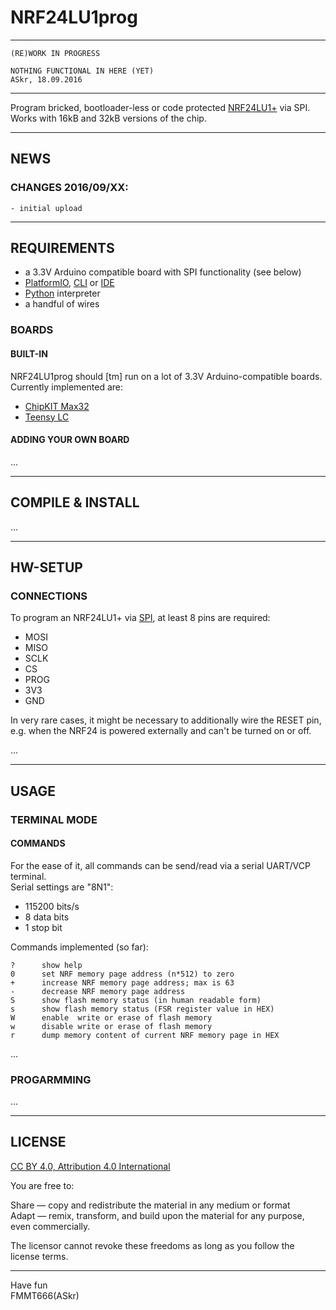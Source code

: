 NRF24LU1prog
============

---
    (RE)WORK IN PROGRESS
    
    NOTHING FUNCTIONAL IN HERE (YET)
    ASkr, 18.09.2016

---
Program bricked, bootloader-less or code protected [NRF24LU1+][1] via SPI.  
Works with 16kB and 32kB versions of the chip.


---
## NEWS

### CHANGES 2016/09/XX:

    - initial upload


---
## REQUIREMENTS

  - a 3.3V Arduino compatible board with SPI functionality (see below)
  - [PlatformIO][2], [CLI][3] or [IDE][4]
  - [Python][5] interpreter
  - a handful of wires


### BOARDS

#### BUILT-IN

  NRF24LU1prog should [tm] run on a lot of 3.3V Arduino-compatible boards.  
  Currently implemented are:

  - [ChipKIT Max32][20]
  - [Teensy LC][21]

#### ADDING YOUR OWN BOARD

  ...


---
## COMPILE & INSTALL

...


---
## HW-SETUP

### CONNECTIONS

  To program an NRF24LU1+ via [SPI][6], at least 8 pins are required:

  - MOSI
  - MISO
  - SCLK
  - CS
  - PROG
  - 3V3
  - GND

  In very rare cases, it might be necessary to additionally wire the RESET pin, e.g.
  when the NRF24 is powered externally and can't be turned on or off.
  
  ...

---
## USAGE

### TERMINAL MODE

#### COMMANDS

  For the ease of it, all commands can be send/read via a serial UART/VCP terminal.  
  Serial settings are "8N1":


  - 115200 bits/s
  - 8 data bits
  - 1 stop bit


  Commands implemented (so far):

    ?      show help
    0      set NRF memory page address (n*512) to zero
    +      increase NRF memory page address; max is 63
    -      decrease NRF memory page address
    S      show flash memory status (in human readable form)
    s      show flash memory status (FSR register value in HEX)
    W      enable  write or erase of flash memory
    w      disable write or erase of flash memory
    r      dump memory content of current NRF memory page in HEX

  ...

### PROGARMMING

  ...

---
## LICENSE

  [CC BY 4.0, Attribution 4.0 International][7]

  You are free to:

  Share — copy and redistribute the material in any medium or format  
  Adapt — remix, transform, and build upon the material for any purpose, even commercially.
  
  The licensor cannot revoke these freedoms as long as you follow the license terms.


---
Have fun  
FMMT666(ASkr)  


[1]: https://www.nordicsemi.com/eng/Products/2.4GHz-RF/nRF24LU1P
[2]: http://platformio.org/
[3]: http://platformio.org/get-started/cli
[4]: http://platformio.org/platformio-ide
[5]: https://www.python.org/
[6]: https://en.wikipedia.org/wiki/Serial_Peripheral_Interface_Bus
[7]: https://creativecommons.org/licenses/by/4.0/

[9]: https://en.wikipedia.org/wiki/WTFPL

[20]: https://reference.digilentinc.com/chipkit_max32/refmanual
[21]: https://www.pjrc.com/teensy/teensyLC.html
